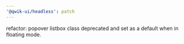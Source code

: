 ```yaml
---
'@qwik-ui/headless': patch
---
```


refactor: popover listbox class deprecated and set as a default when in floating mode.
